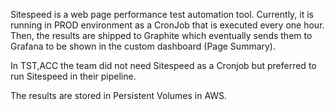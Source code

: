 Sitespeed is a web page performance test automation tool. Currently, it is running in PROD environment as a CronJob that is executed every one hour. Then, the results are shipped to Graphite which eventually sends them to Grafana to be shown in the custom dashboard (Page Summary).

In TST,ACC the team did not need Sitespeed as a Cronjob but preferred to run Sitespeed in their pipeline.

The results are stored in Persistent Volumes in AWS.